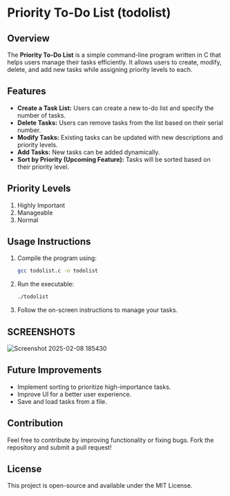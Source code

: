 # Priority To-Do List (todolist)

## Overview
The **Priority To-Do List** is a simple command-line program written in C that helps users manage their tasks efficiently. It allows users to create, modify, delete, and add new tasks while assigning priority levels to each.

## Features
- **Create a Task List:** Users can create a new to-do list and specify the number of tasks.
- **Delete Tasks:** Users can remove tasks from the list based on their serial number.
- **Modify Tasks:** Existing tasks can be updated with new descriptions and priority levels.
- **Add Tasks:** New tasks can be added dynamically.
- **Sort by Priority (Upcoming Feature):** Tasks will be sorted based on their priority level.

## Priority Levels
1. Highly Important
2. Manageable
3. Normal

## Usage Instructions
1. Compile the program using:
   ```sh
   gcc todolist.c -o todolist
   ```
2. Run the executable:
   ```sh
   ./todolist
   ```
3. Follow the on-screen instructions to manage your tasks.

## SCREENSHOTS
![Screenshot 2025-02-08 185430](https://github.com/user-attachments/assets/e65add1c-275d-4de6-8260-54fa989e2694)


## Future Improvements
- Implement sorting to prioritize high-importance tasks.
- Improve UI for a better user experience.
- Save and load tasks from a file.

## Contribution
Feel free to contribute by improving functionality or fixing bugs. Fork the repository and submit a pull request!

## License
This project is open-source and available under the MIT License.

